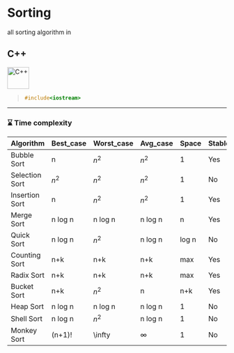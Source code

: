 # Sorting

all sorting algorithm in 
## C++


<div align="left">
<img src="https://cdn.jsdelivr.net/gh/devicons/devicon@latest/icons/cplusplus/cplusplus-original.svg" height="50px" alt="C++" />        
</div>

> ```C++
> #include<iostream>
> ```

___

### ⌛ Time complexity

|Algorithm|Best_case|Worst_case|Avg_case|Space|Stable|
|-|-|-|-|-|-|
|Bubble Sort |n |$n^2$ |$n^2$ |1 |Yes |
|Selection Sort |$n^2$ |$n^2$ |$n^2$ |1 |No |
|Insertion Sort |n |$n^2$ |$n^2$ |1 |Yes |
|Merge Sort |n log n |n log n |n log n |n |Yes |
|Quick Sort |n log n |$n^2$ |n log n |log n |No |
|Counting Sort |n+k |n+k |n+k |max |Yes |
|Radix Sort |n+k |n+k |n+k |max |Yes | 
|Bucket Sort |n+k |$n^2$ |n |n+k |Yes |
|Heap Sort |n log n |n log n |n log n |1 |No |
|Shell Sort |n log n |$n^2$ |n log n |1 |No | 
|Monkey Sort |(n+1)! |\infty |$\infty$ |1 |No |